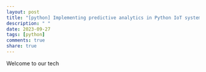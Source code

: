 ```yaml
---
layout: post
title: "[python] Implementing predictive analytics in Python IoT systems"
description: " "
date: 2023-09-27
tags: [python]
comments: true
share: true
---
```


Welcome to our tech
